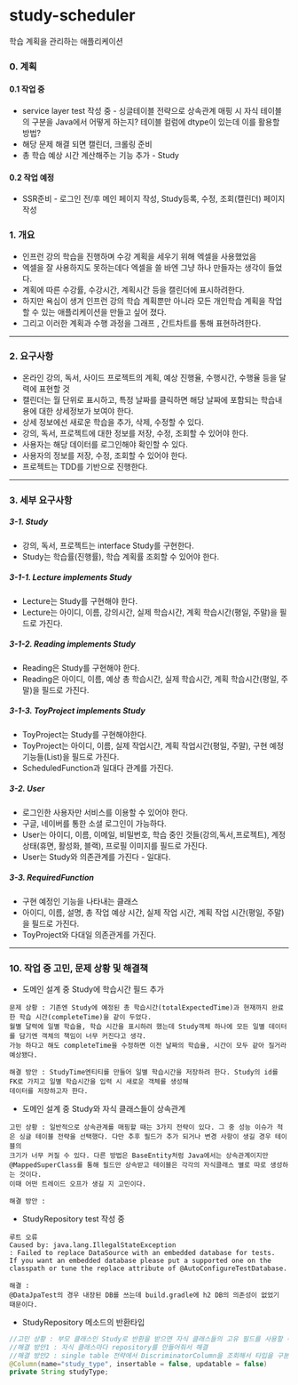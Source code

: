 # study-scheduler
학습 계획을 관리하는 애플리케이션
### 0. 계획
#### 0.1 작업 중
+ service layer test 작성 중 - 싱글테이블 전략으로 상속관계 매핑 시 자식 테이블의 구분을 Java에서 어떻게 하는지? 테이블 컬럼에 dtype이 있는데 이를 활용할 방법?
+ 해당 문제 해결 되면 캘린더, 크롤링 준비
+ 총 학습 예상 시간 계산해주는 기능 추가 - Study

#### 0.2 작업 예정
+ SSR준비 - 로그인 전/후 메인 페이지 작성, Study등록, 수정, 조회(캘린더) 페이지 작성

### 1. 개요
+ 인프런 강의 학습을 진행하며 수강 계획을 세우기 위해 엑셀을 사용했었음
+ 엑셀을 잘 사용하지도 못하는데다 엑셀을 쓸 바엔 그냥 하나 만들자는 생각이 들었다.
+ 계획에 따른 수강률, 수강시간, 계획시간 등을 캘린더에 표시하려한다.
+ 하지만 욕심이 생겨 인프런 강의 학습 계획뿐만 아니라 모든 개인학습 계획을 작업할 수 있는 애플리케이션을 만들고 싶어 졌다.
+ 그리고 이러한 계획과 수행 과정을 그래프 , 간트차트를 통해 표현하려한다.

---

### 2. 요구사항
+ 온라인 강의, 독서, 사이드 프로젝트의 계획, 예상 진행율, 수행시간, 수행율 등을 달력에 표현할 것
+ 캘린더는 월 단위로 표시하고, 특정 날짜를 클릭하면 해당 날짜에 포함되는 학습내용에 대한 상세정보가 보여야 한다.
+ 상세 정보에선 새로운 학습을 추가, 삭제, 수정할 수 있다.
+ 강의, 독서, 프로젝트에 대한 정보를 저장, 수정, 조회할 수 있어야 한다.
+ 사용자는 해당 데이터를 로그인해야 확인할 수 있다.
+ 사용자의 정보를 저장, 수정, 조회할 수 있어야 한다.
+ 프로젝트는 TDD를 기반으로 진행한다.

---

### 3. 세부 요구사항
##### 3-1. Study
+ 강의, 독서, 프로젝트는 interface Study를 구현한다.
+ Study는 학습률(진행률), 학습 계획률 조회할 수 있어야 한다.
##### 3-1-1. Lecture implements Study
+ Lecture는 Study를 구현해야 한다.
+ Lecture는 아이디, 이름, 강의시간, 실제 학습시간, 계획 학습시간(평일, 주말)을 필드로 가진다.
##### 3-1-2. Reading implements Study
+ Reading은 Study를 구현해야 한다.
+ Reading은 아이디, 이름, 예상 총 학습시간, 실제 학습시간, 계획 학습시간(평일, 주말)을 필드로 가진다.
##### 3-1-3. ToyProject implements Study
+ ToyProject는 Study를 구현해야한다.
+ ToyProject는 아이디, 이름, 실제 작업시간, 계획 작업시간(평일, 주말), 구현 예정 기능들(List)을 필드로 가진다.
+ ScheduledFunction과 일대다 관계를 가진다.

##### 3-2. User
+ 로그인한 사용자만 서비스를 이용할 수 있어야 한다.
+ 구글, 네이버를 통한 소셜 로그인이 가능하다.
+ User는 아이디, 이름, 이메일, 비밀번호, 학습 중인 것들(강의,독서,프로젝트), 계정상태(휴면, 활성화, 블랙), 프로필 이미지를 필드로 가진다.
+ User는 Study와 의존관계를 가진다 - 일대다.

##### 3-3. RequiredFunction
+ 구현 예정인 기능을 나타내는 클래스
+ 아이디, 이름, 설명, 총 작업 예상 시간, 실제 작업 시간, 계획 작업 시간(평일, 주말)을 필드로 가진다.
+ ToyProject와 다대일 의존관게를 가진다.

---

### 10. 작업 중 고민, 문제 상황 및 해결책
+ 도메인 설계 중 Study에 학습시간 필드 추가
```
문제 상황 : 기존엔 Study에 예정된 총 학습시간(totalExpectedTime)과 현재까지 완료한 학습 시간(completeTime)을 같이 두었다.
월별 달력에 일별 학습율, 학습 시간을 표시하려 했는데 Study객체 하나에 모든 일별 데이터를 담기엔 객체의 책임이 너무 커진다고 생각.
가능 하다고 해도 completeTime을 수정하면 이전 날짜의 학습율, 시간이 모두 같아 질거라 예상됐다.

해결 방안 : StudyTime엔티티를 만들어 일별 학습시간을 저장하려 한다. Study의 id를 FK로 가지고 일별 학습시간을 입력 시 새로운 객체를 생성해
데이터를 저장하고자 한다.
```

+ 도메인 설계 중 Study와 자식 클래스들이 상속관계
```
고민 상황 : 일반적으로 상속관계를 매핑할 때는 3가지 전략이 있다. 그 중 성능 이슈가 적은 싱글 테이블 전략을 선택했다. 다만 추후 필드가 추가 되거나 변경 사항이 생길 경우 테이블의 
크기가 너무 커질 수 있다. 다른 방법은 BaseEntity처럼 Java에서는 상속관계이지만 @MappedSuperClass를 통해 필드만 상속받고 테이블은 각각의 자식클래스 별로 따로 생성하는 것이다. 
이때 어떤 트레이드 오프가 생길 지 고민이다.

해결 방안 : 
```

+ StudyRepository test 작성 중
```
루트 오류  
Caused by: java.lang.IllegalStateException
: Failed to replace DataSource with an embedded database for tests. 
If you want an embedded database please put a supported one on the classpath or tune the replace attribute of @AutoConfigureTestDatabase.

해결 : 
@DataJpaTest의 경우 내장된 DB를 쓰는데 build.gradle에 h2 DB의 의존성이 없었기 때문이다.
```

+ StudyRepository 메소드의 반환타입
```java
//고민 상황 : 부모 클래스인 Study로 반환을 받으면 자식 클래스들의 고유 필드를 사용할 수 없다.
//해결 방안1 : 자식 클래스마다 repository를 만들어줘서 해결
//해결 방안2 : single table 전략에서 DiscriminatorColumn을 조회해서 타입을 구분해 줄 수 있다.
@Column(name="study_type", insertable = false, updatable = false)
private String studyType;
```